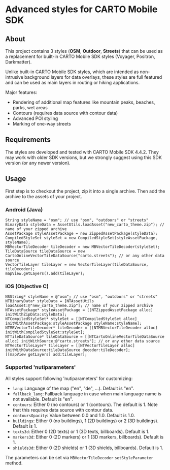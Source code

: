 # Advanced styles for CARTO Mobile SDK

## About

This project contains 3 styles (**OSM**, **Outdoor**, **Streets**) that can be used as a replacement
for built-in CARTO Mobile SDK styles (Voyager, Positron, Darkmatter).

Unlike built-in CARTO Mobile SDK styles, which are intended as non-intrusive background layers for
data overlays, these styles are full featured and can be used as main layers in routing or hiking
applications.

Major features:

* Rendering of additional map features like mountain peaks, beaches, parks, wet areas
* Contours (requires data source with contour data)
* Advanced POI styling
* Marking of one-way streets

## Requirements

The styles are developed and tested with CARTO Mobile SDK 4.4.2. They may work with older SDK versions, but we strongly suggest using this SDK version (or any newer version). 

## Usage

First step is to checkout the project, zip it into a single archive. Then add the archive
to the assets of your project.

### Android (Java)

```
String styleName = "osm"; // use "osm", "outdoors" or "streets"
BinaryData styleData = AssetUtils.loadAsset("new_carto_theme.zip"); // name of your zipped archive
AssetPackage styleAssetPackage = new ZippedAssetPackage(styleData);
CompiledStyleSet styleSet = new CompiledStyleSet(styleAssetPackage, styleName);
MBVectorTileDecoder tileDecoder = new MBVectorTileDecoder(styleSet);
TileDataSource tileDataSource = new CartoOnlineVectorTileDataSource("carto.streets"); // or any other data source
VectorTileLayer tileLayer = new VectorTileLayer(tileDataSource, tileDecoder);
mapView.getLayers().add(tileLayer);
```

### iOS (Objective C)

```
NSString* styleName = @"osm"; // use "osm", "outdoors" or "streets"
NTBinaryData* styleData = [NTAssetUtils loadAsset:@"new_carto_theme.zip"]; // name of your zipped archive
NTAssetPackage* styleAssetPackage = [[NTZippedAssetPackage alloc] initWithZipData:styleData];
NTCompiledStyleSet* styleSet = [[NTCompiledStyleSet alloc] initWithAssetPackage:styleAssetPackage styleName:styleName];
NTMBVectorTileDecoder* tileDecoder = [[NTMBVectorTileDecoder alloc] initWithCompiledStyleSet:styleSet];
NTTileDataSource* tileDataSource = [[NTCartoOnlineVectorTileDataSource alloc] initWithSource:@"carto.streets"]; // or any other data source
NTVectorTileLayer* tileLayer = [[NTVectorTileLayer alloc] initWithDataSource:tileDataSource decoder:tileDecoder];
[[mapView getLayers] add:tileLayer];
```

### Supported 'nutiparameters'

All styles support following 'nutiparameters' for customizing:

* `lang`: Language of the map ("en", "de", ...). Default is "en".
* `fallback_lang`: Fallback language in case when main language name is not available. Default is "en".
* `contours`: Either 0 (no contours) or 1 (contours). The default is 1. Note that this requires data source with contour data.
* `contoursOpacity`: Value between 0.0 and 1.0. Default is 1.0.
* `buildings`: Either 0 (no buildings), 1 (2D buildings) or 2 (3D buildings). Default is 1.
* `texts3d`: Either 0 (2D texts) or 1 (3D texts, billboards). Default is 1.
* `markers3d`: Either 0 (2D markers) or 1 (3D markers, billboards). Default is 1.
* `shields3d`: Either 0 (2D shields) or 1 (3D shields, billboards). Default is 1.

The parameters can be set via `MBVectorTileDecoder` `setStyleParameter` method.
